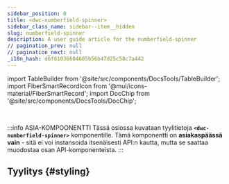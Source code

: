 ```yaml
---
sidebar_position: 0
title: <dwc-numberfield-spinner>
sidebar_class_name: sidebar--item__hidden
slug: numberfield-spinner
description: A user guide article for the numberfield-spinner
// pagination_prev: null
// pagination_next: null
_i18n_hash: d6f61036604605b56b47d25c58c7a442
---
```

import TableBuilder from '@site/src/components/DocsTools/TableBuilder';
import FiberSmartRecordIcon from '@mui/icons-material/FiberSmartRecord';
import DocChip from '@site/src/components/DocsTools/DocChip';

<DocChip chip='shadow' />

<br />

:::info ASIA-KOMPOONENTTI
Tässä osiossa kuvataan tyylitietoja **`<dwc-numberfield-spinner>`** komponentille. Tämä komponentti on **asiakaspäässä vain** - sitä ei voi instansoida itsenäisesti API:n kautta, mutta se saattaa muodostaa osan API-komponenteista.
:::

## Tyylitys {#styling}

<TableBuilder name="dwc-numberfield-spinner" clientComponent />

